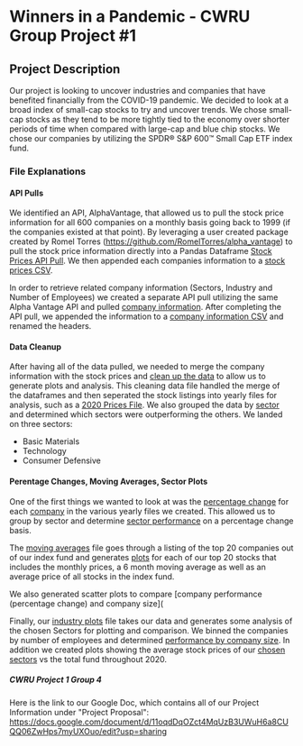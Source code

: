 # Winners in a Pandemic - CWRU Group Project #1

## Project Description
Our project is looking to uncover industries and companies that have benefited financially from the COVID-19 pandemic. We decided to look at a broad index of small-cap stocks to try and uncover trends. We chose small-cap stocks as they tend to be more tightly tied to the economy over shorter periods of time when compared with large-cap and blue chip stocks. We chose our companies by utilizing the SPDR® S&P 600™ Small Cap ETF index fund. 

### File Explanations
#### API Pulls
We identified an API, AlphaVantage, that allowed us to pull the stock price information for all 600 companies on a monthly basis going back to 1999 (if the companies existed at that point). By leveraging a user created package created by Romel Torres (https://github.com/RomelTorres/alpha_vantage) to pull the stock price information directly into a Pandas Dataframe [Stock Prices API Pull](API-Stock_Prices.ipynb). We then appended each companies information to a [stock prices CSV](api-data/stock_prices.csv). 

In order to retrieve related company information (Sectors, Industry and Number of Employees) we created a separate API pull utilizing the same Alpha Vantage API and pulled [company information](API-company-information.ipynb). After completing the API pull, we appended the information to a [company information CSV](api-data/company_info.csv) and renamed the headers. 

#### Data Cleanup 
After having all of the data pulled, we needed to merge the company information with the stock prices and [clean up the data](cleaning-data.ipynb) to allow us to generate plots and analysis. This cleaning data file handled the merge of the dataframes and then seperated the stock listings into yearly files for analysis, such as a [2020 Prices File](api-data/yearly_summary/prices_for_2020.csv). We also grouped the data by [sector](api-data/sector_chgs.csv) and determined which sectors were outperforming the others. We landed on three sectors: 
- Basic Materials
- Technology
- Consumer Defensive

#### Perentage Changes, Moving Averages, Sector Plots
One of the first things we wanted to look at was the [percentage change](percentage_change_calculations.ipynb) for each [company](api-data/yearly_summary/ticker_pct_chg_2020.csv) in the various yearly files we created. This allowed us to group by sector and determine [sector performance](api-data/yearly_summary/sector_pct_chg_2020.csv) on a percentage change basis. 

The [moving averages](moving_averages.ipynb) file goes through a listing of the top 20 companies out of our index fund and generates [plots](images/ryam_avg.png) for each of our top 20 stocks that includes the monthly prices, a 6 month moving average as well as an average price of all stocks in the index fund. 

We also generated scatter plots to compare [company performance (percentage change) and company size](

Finally, our [industry plots](industry_plots.ipynb) file takes our data and generates some analysis of the chosen Sectors for plotting and comparison. We binned the companies by number of employees and determined [performance by company size](images/perc_by_size.png). In addition we created plots showing the average stock prices of our [chosen sectors](images/selected_sectors_vs_all.png) vs the total fund throughout 2020. 

##### CWRU Project 1 Group 4

Here is the link to our Google Doc, which contains all of our Project Information under "Project Proposal": https://docs.google.com/document/d/11oqdDqOZct4MqUzB3UWuH6a8CUQQ06ZwHps7myUXOuo/edit?usp=sharing


